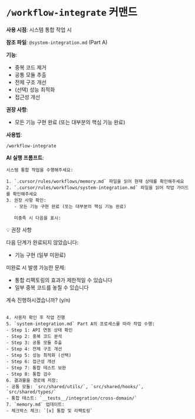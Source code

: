 # `/workflow-integrate` 커맨드

**사용 시점**: 시스템 통합 작업 시

**참조 파일**: `@system-integration.md` (Part A)

**기능**:

- 중복 코드 제거
- 공통 모듈 추출
- 전체 구조 개선
- (선택) 성능 최적화
- 접근성 개선

**권장 사항**:

- 모든 기능 구현 완료 (또는 대부분의 핵심 기능 완료)

**사용법**:

```
/workflow-integrate
```

**AI 실행 프롬프트**:

```
시스템 통합 작업을 수행해주세요:

1. `.cursor/rules/workflows/memory.md` 파일을 읽어 현재 상태를 확인해주세요
2. `.cursor/rules/workflows/system-integration.md` 파일을 읽어 작업 가이드를 확인해주세요
3. 권장 사항 확인:
   - 모든 기능 구현 완료 (또는 대부분의 핵심 기능 완료)

   미충족 시 다음을 표시:
```

💡 권장 사항

다음 단계가 완료되지 않았습니다:

- 기능 구현 (일부 미완료)

미완료 시 발생 가능한 문제:

- 통합 리팩토링의 효과가 제한적일 수 있습니다
- 일부 중복 코드를 놓칠 수 있습니다

계속 진행하시겠습니까? (y/n)

```

4. 사용자 확인 후 작업 진행
5. `system-integration.md` Part A의 프로세스를 따라 작업 수행:
- Step 1: API 연동 상태 확인
- Step 2: 중복 코드 분석
- Step 3: 공통 모듈 추출
- Step 4: 전체 구조 개선
- Step 5: 성능 최적화 (선택)
- Step 6: 접근성 개선
- Step 7: 통합 테스트 보완
- Step 8: 통합 검수
6. 결과물을 경로에 저장:
- 공통 모듈: `src/shared/utils/`, `src/shared/hooks/`, `src/shared/types/`
- 통합 테스트: `__tests__/integration/cross-domain/`
7. `memory.md` 업데이트:
- 체크박스 체크: `[x] 통합 및 리팩토링`
```
